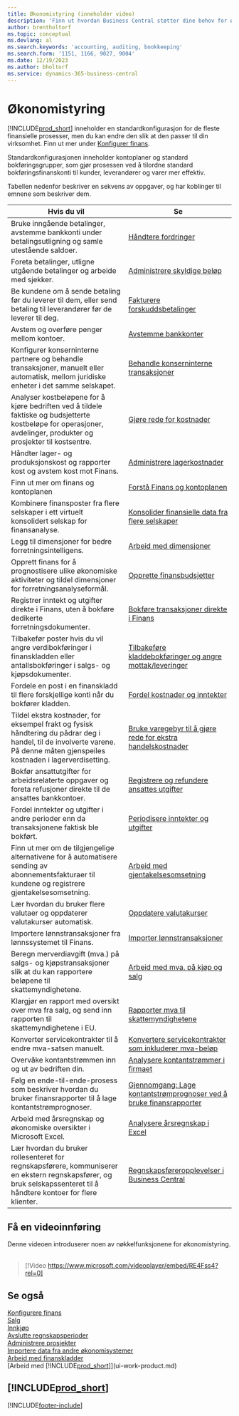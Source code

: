 ```yaml
---
title: Økonomistyring (inneholder video)
description: 'Finn ut hvordan Business Central støtter dine behov for økonomistyring, regnskap, revisjon og bokføring.'
author: brentholtorf
ms.topic: conceptual
ms.devlang: al
ms.search.keywords: 'accounting, auditing, bookkeeping'
ms.search.form: '1151, 1166, 9027, 9004'
ms.date: 12/19/2023
ms.author: bholtorf
ms.service: dynamics-365-business-central
---
```

# <a name="financial-management"></a>Økonomistyring

[!INCLUDE[prod_short](includes/prod_short.md)] inneholder en standardkonfigurasjon for de fleste finansielle prosesser, men du kan endre den slik at den passer til din virksomhet. Finn ut mer under [Konfigurer finans](finance-setup-finance.md).

Standardkonfigurasjonen inneholder kontoplaner og standard bokføringsgrupper, som gjør prosessen ved å tilordne standard bokføringsfinanskonti til kunder, leverandører og varer mer effektiv.  

Tabellen nedenfor beskriver en sekvens av oppgaver, og har koblinger til emnene som beskriver dem.  

| Hvis du vil | Se |
| --- | --- |
| Bruke inngående betalinger, avstemme bankkonti under betalingsutligning og samle utestående saldoer. |[Håndtere fordringer](receivables-manage-receivables.md) |
| Foreta betalinger, utligne utgående betalinger og arbeide med sjekker. |[Administrere skyldige beløp](payables-manage-payables.md) |
|Be kundene om å sende betaling før du leverer til dem, eller send betaling til leverandører før de leverer til deg.|[Fakturere forskuddsbetalinger](finance-invoice-prepayments.md)|
| Avstem og overføre penger mellom kontoer. |[Avstemme bankkonter](bank-manage-bank-accounts.md) |
|Konfigurer konserninterne partnere og behandle transaksjoner, manuelt eller automatisk, mellom juridiske enheter i det samme selskapet.|[Behandle konserninterne transaksjoner](intercompany-manage.md)|
|Analyser kostbeløpene for å kjøre bedriften ved å tildele faktiske og budsjetterte kostbeløpe for operasjoner, avdelinger, produkter og prosjekter til kostsentre.|[Gjøre rede for kostnader](finance-manage-cost-accounting.md)|
|Håndter lager- og produksjonskost og rapporter kost og avstem kost mot Finans.|[Administrere lagerkostnader](finance-manage-inventory-costs.md)|
| Finn ut mer om finans og kontoplanen |[Forstå Finans og kontoplanen](finance-general-ledger.md) |
|Kombinere finansposter fra flere selskaper i ett virtuelt konsolidert selskap for finansanalyse.|[Konsolider finansielle data fra flere selskaper](finance-consolidated-company-reporting.md)|
| Legg til dimensjoner for bedre forretningsintelligens. |[Arbeid med dimensjoner](finance-dimensions.md) |
| Opprett finans for å prognostisere ulike økonomiske aktiviteter og tildel dimensjoner for forretningsanalyseformål. |[Opprette finansbudsjetter](finance-how-create-budgets.md) |
|Registrer inntekt og utgifter direkte i Finans, uten å bokføre dedikerte forretningsdokumenter.|[Bokføre transaksjoner direkte i Finans](finance-how-post-transactions-directly.md)|
|Tilbakefør poster hvis du vil angre verdibokføringer i finanskladden eller antallsbokføringer i salgs- og kjøpsdokumenter. |[Tilbakeføre kladdebokføringer og angre mottak/leveringer](finance-how-reverse-journal-posting.md)|
|Fordele en post i en finanskladd til flere forskjellige konti når du bokfører kladden. |[Fordel kostnader og inntekter](year-allocate-costs-income.md) |
| Tildel ekstra kostnader, for eksempel frakt og fysisk håndtering du pådrar deg i handel, til de involverte varene. På denne måten gjenspeiles kostnaden i lagerverdisetting. |[Bruke varegebyr til å gjøre rede for ekstra handelskostnader](payables-how-assign-item-charges.md) |
|Bokfør ansattutgifter for arbeidsrelaterte oppgaver og foreta refusjoner direkte til de ansattes bankkontoer.|[Registrere og refundere ansattes utgifter](finance-how-record-reimburse-employee-expenses.md)|
| Fordel inntekter og utgifter i andre perioder enn da transaksjonene faktisk ble bokført. |[Periodisere inntekter og utgifter](finance-how-defer-revenue-expenses.md)|
| Finn ut mer om de tilgjengelige alternativene for å automatisere sending av abonnementsfakturaer til kundene og registrere gjentakelsesomsetning. |[Arbeid med gjentakelsesomsetning](finance-recurring-invoicing.md)|
|Lær hvordan du bruker flere valutaer og oppdaterer valutakurser automatisk. |[Oppdatere valutakurser](finance-how-update-currencies.md)|
| Importere lønnstransaksjoner fra lønnssystemet til Finans. |[Importer lønnstransaksjoner](finance-how-import-payroll-transactions.md)|
|Beregn merverdiavgift (mva.) på salgs- og kjøpstransaksjoner slik at du kan rapportere beløpene til skattemyndighetene.|[Arbeid med mva. på kjøp og salg](finance-work-with-vat.md)|
|Klargjør en rapport med oversikt over mva fra salg, og send inn rapporten til skattemyndighetene i EU. | [Rapporter mva til skattemyndighetene](finance-how-report-vat.md)|
|Konverter servicekontrakter til å endre mva-satsen manuelt.|[Konvertere servicekontrakter som inkluderer mva-beløp](service-how-to-convert-service-contracts.md)|
| Overvåke kontantstrømmen inn og ut av bedriften din. |[Analysere kontantstrømmer i firmaet](finance-analyze-cash-flow.md) |
|Følg en ende-til-ende-prosess som beskriver hvordan du bruker finansrapporter til å lage kontantstrømprognoser.|[Gjennomgang: Lage kontantstrømprognoser ved å bruke finansrapporter](walkthrough-making-cash-flow-forecasts-by-using-account-schedules.md)|
| Arbeid med årsregnskap og økonomiske oversikter i Microsoft Excel. |[Analysere årsregnskap i Excel](finance-analyze-excel.md) |
|Lær hvordan du bruker rollesenteret for regnskapsførere, kommuniserer en ekstern regnskapsfører, og bruk selskapssenteret til å håndtere kontoer for flere klienter.|[Regnskapsføreropplevelser i Business Central](finance-accounting.md)|  

## <a name="take-a-video-tour"></a>Få en videoinnføring

Denne videoen introduserer noen av nøkkelfunksjonene for økonomistyring. <br><br>  

> [!Video https://www.microsoft.com/videoplayer/embed/RE4Fss4?rel=0]

## <a name="see-also"></a>Se også

[Konfigurere finans](finance-setup-finance.md)  
[Salg](sales-manage-sales.md)  
[Innkjøp](purchasing-manage-purchasing.md)  
[Avslutte regnskapsperioder](year-close-years-periods.md)  
[Administrere prosjekter](projects-manage-projects.md)  
[Importere data fra andre økonomisystemer](across-import-data-configuration-packages.md)  
[Arbeid med finanskladder](ui-work-general-journals.md)  
[Arbeid med [!INCLUDE[prod_short](includes/prod_short.md)]](ui-work-product.md)  

## [!INCLUDE[prod_short](includes/free_trial_md.md)]  

[!INCLUDE[footer-include](includes/footer-banner.md)]
